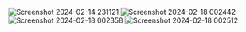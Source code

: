 ![Screenshot 2024-02-14 231121](https://github.com/SaYanZz0/Operations-departement/assets/88038655/ded0e577-7c7a-420a-a162-b403a8c7fae5)
![Screenshot 2024-02-18 002442](https://github.com/SaYanZz0/Operations-departement/assets/88038655/ccdf13e8-f045-4518-976b-af77e1e8326d)
![Screenshot 2024-02-18 002358](https://github.com/SaYanZz0/Operations-departement/assets/88038655/e4103027-8a68-48ad-8497-d2a901158fc4)
![Screenshot 2024-02-18 002512](https://github.com/SaYanZz0/Operations-departement/assets/88038655/ef18439b-1bec-47a8-aa24-ceec70d773f2)
